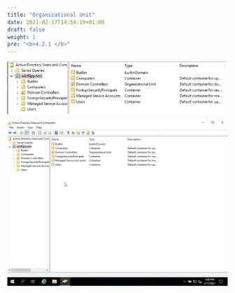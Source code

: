 ```yaml
---
title: "Organizational Unit"
date: 2021-02-17T14:54:19+01:00
draft: false
weight: 1
pre: "<b>4.2.1 </b>"
---
```


![](overview.png)

![](create_ou.gif)